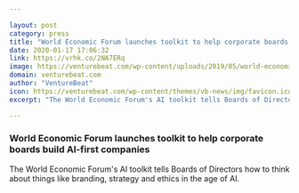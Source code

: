 ```yaml
---

layout: post
category: press
title: "World Economic Forum launches toolkit to help corporate boards build AI-first companies"
date: 2020-01-17 17:06:32
link: https://vrhk.co/2NA7ERq
image: https://venturebeat.com/wp-content/uploads/2019/05/world-economic-forum.jpeg?w=1200&strip=all
domain: venturebeat.com
author: "VentureBeat"
icon: https://venturebeat.com/wp-content/themes/vb-news/img/favicon.ico
excerpt: "The World Economic Forum's AI toolkit tells Boards of Directors how to think about things like branding, strategy and ethics in the age of AI."

---
```


### World Economic Forum launches toolkit to help corporate boards build AI-first companies

The World Economic Forum's AI toolkit tells Boards of Directors how to think about things like branding, strategy and ethics in the age of AI.